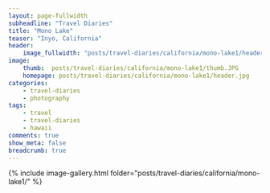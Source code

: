```yaml
---
layout: page-fullwidth
subheadline: "Travel Diaries"
title: "Mono Lake"
teaser: "Inyo, California"
header:
    image_fullwidth: "posts/travel-diaries/california/mono-lake1/header.JPG"
image:
    thumb:  posts/travel-diaries/california/mono-lake1/thumb.JPG
    homepage: posts/travel-diaries/california/mono-lake1/header.jpg
categories:
    - travel-diaries
    - photography
tags:
    - travel
    - travel-diaries
    - hawaii
comments: true
show_meta: false
breadcrumb: true
---
```



{% include image-gallery.html folder="posts/travel-diaries/california/mono-lake1/" %}

<!-- 

{% include gallery %}

{% include next-previous-post-in-category %} 

-->